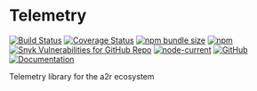 # Telemetry

[![Build Status](https://travis-ci.org/acttoreact/telemetry.svg?branch=master)](https://travis-ci.org/acttoreact/telemetry) [![Coverage Status](https://coveralls.io/repos/github/acttoreact/telemetry/badge.svg?branch=master)](https://coveralls.io/github/acttoreact/telemetry) [![npm bundle size](https://img.shields.io/bundlephobia/minzip/@a2r/telemetry)](https://www.npmjs.com/package/@a2r/telemetry) [![npm](https://img.shields.io/npm/v/@a2r/telemetry)](https://www.npmjs.com/package/@a2r/telemetry) [![Snyk Vulnerabilities for GitHub Repo](https://img.shields.io/snyk/vulnerabilities/github/acttoreact/telemetry)](https://snyk.io/test/github/acttoreact/telemetry) [![node-current](https://img.shields.io/node/v/@a2r/telemetry)](https://www.npmjs.com/package/@a2r/telemetry) [![GitHub](https://img.shields.io/github/license/acttoreact/telemetry)](https://github.com/acttoreact/telemetry/blob/develop/license.md) [![Documentation](https://img.shields.io/badge/documentation-ready-green)](https://htmlpreview.github.io/?https://github.com/acttoreact/telemetry/blob/develop/docs/jsdocs/index.html#readDir)

Telemetry library for the a2r ecosystem
